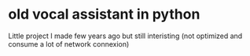 # old vocal assistant in python
Little project I made few years ago but still interisting (not optimized and consume a lot of network connexion)
